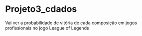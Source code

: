 # Projeto3_cdados

Vai ver a probabilidade de vitória de cada composição em jogos profissionais no jogo League of Legends
